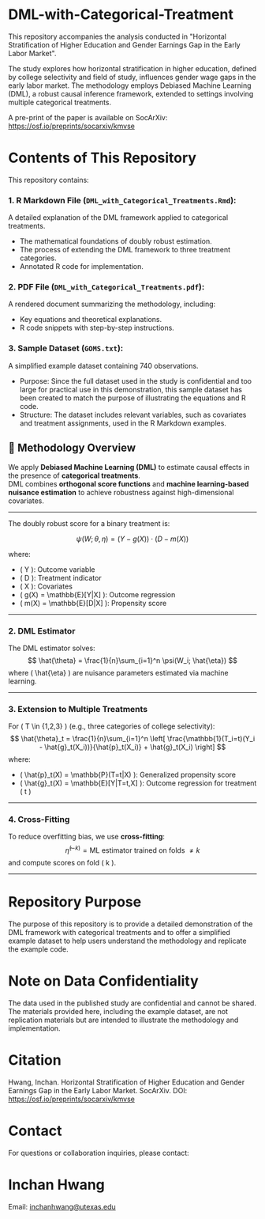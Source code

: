 # DML-with-Categorical-Treatment
This repository accompanies the analysis conducted in "Horizontal Stratification of Higher Education and Gender Earnings Gap in the Early Labor Market".

The study explores how horizontal stratification in higher education, defined by college selectivity and field of study, influences gender wage gaps in the early labor market. The methodology employs Debiased Machine Learning (DML), a robust causal inference framework, extended to settings involving multiple categorical treatments.

A pre-print of the paper is available on SocArXiv: https://osf.io/preprints/socarxiv/kmvse

# Contents of This Repository

This repository contains:

### 1. R Markdown File (`DML_with_Categorical_Treatments.Rmd`):  

A detailed explanation of the DML framework applied to categorical treatments.

- The mathematical foundations of doubly robust estimation.
- The process of extending the DML framework to three treatment categories.
- Annotated R code for implementation.

### 2. PDF File (`DML_with_Categorical_Treatments.pdf`):

A rendered document summarizing the methodology, including:

- Key equations and theoretical explanations.
- R code snippets with step-by-step instructions.

### 3. Sample Dataset (`GOMS.txt`):

A simplified example dataset containing 740 observations.

- Purpose: Since the full dataset used in the study is confidential and too large for practical use in this demonstration, this sample dataset has been created to match the purpose of illustrating the equations and R code.
- Structure: The dataset includes relevant variables, such as covariates and treatment assignments, used in the R Markdown examples.

## 📐 Methodology Overview

We apply **Debiased Machine Learning (DML)** to estimate causal effects in the presence of **categorical treatments**.  
DML combines **orthogonal score functions** and **machine learning-based nuisance estimation** to achieve robustness against high-dimensional covariates.

---

The doubly robust score for a binary treatment is:

$$
\psi(W; \theta, \eta) = \left( Y - g(X) \right) \cdot \left( D - m(X) \right)
$$

where:
- \( Y \): Outcome variable  
- \( D \): Treatment indicator  
- \( X \): Covariates  
- \( g(X) = \mathbb{E}[Y|X] \): Outcome regression  
- \( m(X) = \mathbb{E}[D|X] \): Propensity score  

---






### 2. DML Estimator
The DML estimator solves:
$$
\hat{\theta} = \frac{1}{n}\sum_{i=1}^n \psi(W_i; \hat{\eta})
$$
where \( \hat{\eta} \) are nuisance parameters estimated via machine learning.

---

### 3. Extension to Multiple Treatments
For \( T \in \{1,2,3\} \) (e.g., three categories of college selectivity):
$$
\hat{\theta}_t = \frac{1}{n}\sum_{i=1}^n \left[ \frac{\mathbb{1}(T_i=t)(Y_i - \hat{g}_t(X_i))}{\hat{p}_t(X_i)} + \hat{g}_t(X_i) \right]
$$
where:
- \( \hat{p}_t(X) = \mathbb{P}(T=t|X) \): Generalized propensity score  
- \( \hat{g}_t(X) = \mathbb{E}[Y|T=t,X] \): Outcome regression for treatment \( t \)  

---

### 4. Cross-Fitting
To reduce overfitting bias, we use **cross-fitting**:
$$
\hat{\eta}^{(-k)} = \text{ML estimator trained on folds } \neq k
$$
and compute scores on fold \( k \).

---

# Repository Purpose
The purpose of this repository is to provide a detailed demonstration of the DML framework with categorical treatments and to offer a simplified example dataset to help users understand the methodology and replicate the example code.


# Note on Data Confidentiality
The data used in the published study are confidential and cannot be shared. The materials provided here, including the example dataset, are not replication materials but are intended to illustrate the methodology and implementation.

# Citation
Hwang, Inchan. Horizontal Stratification of Higher Education and Gender Earnings Gap in the Early Labor Market. SocArXiv. DOI: https://osf.io/preprints/socarxiv/kmvse

# Contact
For questions or collaboration inquiries, please contact:
# Inchan Hwang
Email: inchanhwang@utexas.edu
